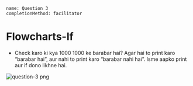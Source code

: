 ```ngMeta
name: Question 3
completionMethod: facilitator
```

# Flowcharts-If

- Check karo ki kya 1000 1000 ke barabar hai? Agar hai to print karo “barabar hai”, aur nahi to print karo “barabar nahi hai”. Isme aapko print aur if dono likhne hai.

![question-3 png](https://storage.googleapis.com/ng-curriculum-images/python-flowcharts/if-worksheet/2.3-question3.png)
